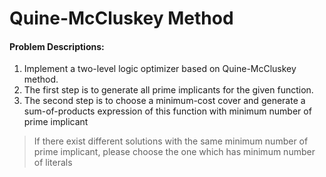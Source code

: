 # Quine-McCluskey Method

#### Problem Descriptions:
1. Implement a two-level logic optimizer based on Quine-McCluskey method. 
2. The first step is to generate all prime implicants for the given function. 
3. The second step is to choose a minimum-cost cover and generate a sum-of-products expression of this function with minimum number of prime implicant
> If there exist different solutions with the same minimum number of prime implicant, please choose the one which has minimum number of literals
